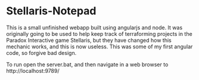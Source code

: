 # Stellaris-Notepad
This is a small unfinished webapp built using angularjs and node. It was originally going to be used to help keep track of terraforming projects in the Paradox Interactive game Stellaris, but they have changed how this mechanic works, and this is now useless. This was some of my first angular code, so forgive bad design.

To run open the server.bat, and then navigate in a web browser to http://localhost:9789/
